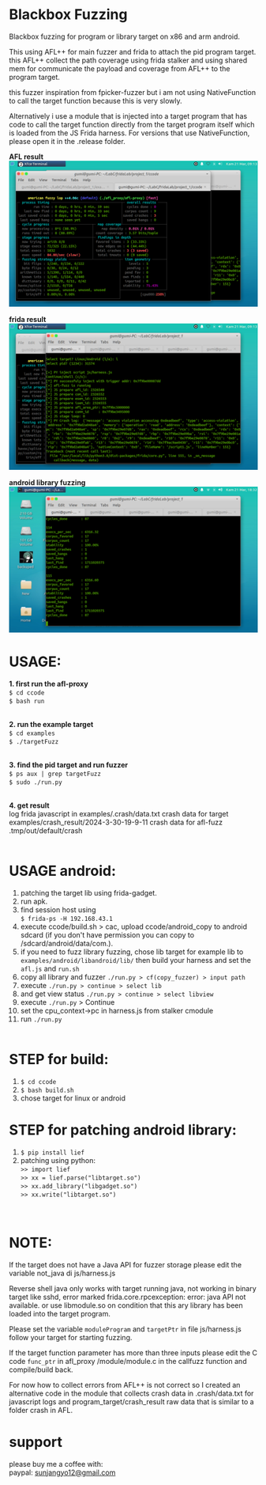 # Blackbox Fuzzing
Blackbox fuzzing for program or library target on x86 and arm android.
<br>

This using AFL++ for main fuzzer and frida
to attach the pid program target. this AFL++ collect the
path coverage using frida stalker and using shared mem for
communicate the payload and coverage from AFL++ to the program target.
<br>

this fuzzer inspiration from fpicker-fuzzer but i am not using
NativeFunction to call the target function because this is very slowly.
<br>

Alternatively i use a module that is injected into a target program that
has code to call the target function directly from the target program itself
which is loaded from the JS Frida harness. For versions that use NativeFunction,
please open it in the .release folder.
<br>

<b>AFL result</b>
![](examples/img/afl-fuzz-crash.png)
<br>

<b>frida result</b>
![](examples/img/afl-proxy-result.png)
<br>

<b>android library fuzzing</b>
![](examples/img/android-fuzzlib.png)
<br>


# USAGE:
<b>1. first run the afl-proxy</b><br>
`$ cd ccode`<br>
`$ bash run`<br>
<br>

<b>2. run the example target</b><br>
`$ cd examples`<br>
`$ ./targetFuzz`<br>
<br>

<b>3. find the pid target and run fuzzer</b><br>
`$ ps aux | grep targetFuzz`<br>
`$ sudo ./run.py`<br>
<br>

<b>4. get result</b><br>
log frida javascript in examples/.crash/data.txt
crash data for target examples/crash_result/2024-3-30-19-9-11
crash data for afl-fuzz .tmp/out/default/crash
<br><br>


# USAGE android:
1. patching the target lib using frida-gadget.<br>
2. run apk.<br>
3. find session host using <br>`$ frida-ps -H 192.168.43.1`<br>
4. execute ccode/build.sh > cac, upload ccode/android_copy to android sdcard (if you don't have permission
   you can copy to /sdcard/android/data/com.<package>).<br>
5. if you need to fuzz library fuzzing, chose lib target for example lib to `examples/android/libandroid/lib/`
   then build your harness and set the `afl.js` and `run.sh`<br>
6. copy all library and fuzzer `./run.py > cf(copy_fuzzer) > input path`<br>
7. execute `./run.py > continue > select lib` <br>
8. and get view status `./run.py > continue > select libview` <br>
9. execute `./run.py` > Continue <br>
10. set the cpu_context->pc in harness.js from stalker cmodule <br>
11. run `./run.py`
<br><br>

# STEP for build:
1. `$ cd ccode`<br>
2. `$ bash build.sh`<br>
3. chose target for linux or android<br>


# STEP for patching android library:
1. `$ pip install lief`<br>
2. patching using python: <br>
`>> import lief`<br>
`>> xx = lief.parse("libtarget.so")`<br>
`>> xx.add_library("libgadget.so")`<br>
`>> xx.write("libtarget.so")`<br>
<br><br>


# NOTE:
If the target does not have a Java API for fuzzer storage please edit the
variable not_java di js/harness.js

Reverse shell java only works with target running java, not working in binary target like
sshd, error marked frida.core.rpcexception: error: java API not available.
or use libmodule.so on condition that this ary library has been loaded into the target program.

Please set the variable `moduleProgram` and `targetPtr` in file
js/harness.js follow your target for starting fuzzing.


If the target function parameter has more than three inputs please edit the
C code `func_ptr` in afl_proxy /module/module.c in the callfuzz function and compile/build back.

For now how to collect errors from AFL++ is not correct so I created an alternative
code in the module that collects crash data in .crash/data.txt for javascript logs and
program_target/crash_result raw data that is similar to a folder crash in AFL.

# support
please buy me a coffee with: <br>
paypal: <font color='blue'>sunjangyo12@gmail.com</font>
